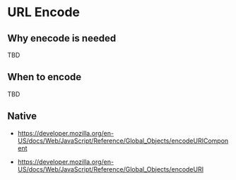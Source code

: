 # URL Encode

## Why enecode is needed

TBD

## When to encode

TBD

## Native

- https://developer.mozilla.org/en-US/docs/Web/JavaScript/Reference/Global_Objects/encodeURIComponent

* https://developer.mozilla.org/en-US/docs/Web/JavaScript/Reference/Global_Objects/encodeURI

